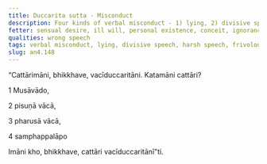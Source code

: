 ```yaml
---
title: Duccarita sutta - Misconduct
description: Four kinds of verbal misconduct - 1) lying, 2) divisive speech, 3) harsh speech, and 4) frivolous chatter.
fetter: sensual desire, ill will, personal existence, conceit, ignorance
qualities: wrong speech
tags: verbal misconduct, lying, divisive speech, harsh speech, frivolous chatter, speech, communication, an, an4
slug: an4.148
---
```


“Cattārimāni, bhikkhave, vacīduccaritāni. Katamāni cattāri?

1 Musāvādo,

2 pisuṇā vācā,

3 pharusā vācā,

4 samphappalāpo

Imāni kho, bhikkhave, cattāri vacīduccaritānī”ti.
